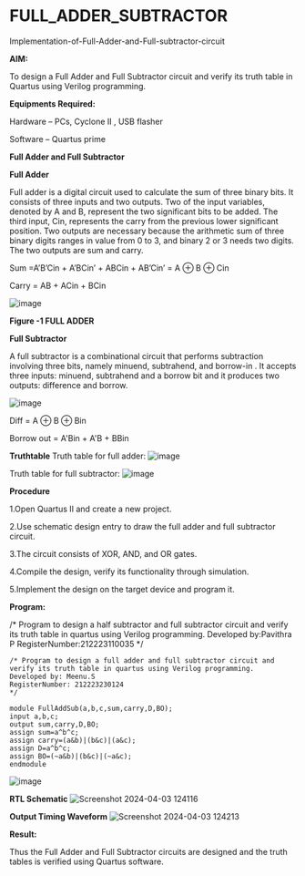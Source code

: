 # FULL_ADDER_SUBTRACTOR

Implementation-of-Full-Adder-and-Full-subtractor-circuit

**AIM:**

To design a Full Adder and Full Subtractor circuit and verify its truth table in Quartus using Verilog programming.

**Equipments Required:**

Hardware – PCs, Cyclone II , USB flasher

Software – Quartus prime

**Full Adder and Full Subtractor**

**Full Adder**

Full adder is a digital circuit used to calculate the sum of three binary bits. It consists of three inputs and two outputs. Two of the input variables, denoted by A and B, represent the two significant bits to be added. The third input, Cin, represents the carry from the previous lower significant position. Two outputs are necessary because the arithmetic sum of three binary digits ranges in value from 0 to 3, and binary 2 or 3 needs two digits. The two outputs are sum and carry.

Sum =A’B’Cin + A’BCin’ + ABCin + AB’Cin’ = A ⊕ B ⊕ Cin 

Carry = AB + ACin + BCin

![image](https://github.com/naavaneetha/FULL_ADDER_SUBTRACTOR/assets/154305477/0f30ba51-5ffb-4198-845f-18e054f675e7)

**Figure -1 FULL ADDER**

**Full Subtractor**

A full subtractor is a combinational circuit that performs subtraction involving three bits, namely minuend, subtrahend, and borrow-in . It accepts three inputs: minuend, subtrahend and a borrow bit and it produces two outputs: difference and borrow.

![image](https://github.com/naavaneetha/FULL_ADDER_SUBTRACTOR/assets/154305477/02b24f51-ab51-4304-9ad6-7b81ffc1ead5)

Diff = A ⊕ B ⊕ Bin 

Borrow out = A'Bin + A'B + BBin

**Truthtable**
Truth table for full adder:
![image](https://github.com/23007232/FULL_ADDER_SUBTRACTOR/assets/139115574/52399a2d-0066-4d1d-b4db-844a997d58aa)

Truth table for full subtractor:
![image](https://github.com/23007232/FULL_ADDER_SUBTRACTOR/assets/139115574/d5dfc6a5-7775-49d8-9448-ae99cd6dcdc5)

**Procedure**

1.Open Quartus II and create a new project.

2.Use schematic design entry to draw the full adder and full subtractor circuit.

3.The circuit consists of XOR, AND, and OR gates.

4.Compile the design, verify its functionality through simulation.

5.Implement the design on the target device and program it.

**Program:**

/* Program to design a half subtractor and full subtractor circuit and verify its truth table in quartus using Verilog programming.
Developed by:Pavithra P
RegisterNumber:212223110035
*/
```
/* Program to design a full adder and full subtractor circuit and verify its truth table in quartus using Verilog programming. 
Developed by: Meenu.S
RegisterNumber: 212223230124
*/

module FullAddSub(a,b,c,sum,carry,D,BO);
input a,b,c;
output sum,carry,D,BO;
assign sum=a^b^c;
assign carry=(a&b)|(b&c)|(a&c);
assign D=a^b^c;
assign BO=(~a&b)|(b&c)|(~a&c);
endmodule
```
![image](https://github.com/23007232/FULL_ADDER_SUBTRACTOR/assets/139115574/4198b093-a13c-4db3-8086-f87a12a6fd14)


**RTL Schematic**
![Screenshot 2024-04-03 124116](https://github.com/23007232/FULL_ADDER_SUBTRACTOR/assets/139115574/698d6370-7a92-470a-9b25-44d2c5b2f5cb)

**Output Timing Waveform**
![Screenshot 2024-04-03 124213](https://github.com/23007232/FULL_ADDER_SUBTRACTOR/assets/139115574/66f89177-9298-418c-9832-5ba049d4f557)

**Result:**

Thus the Full Adder and Full Subtractor circuits are designed and the truth tables is verified using Quartus software.



